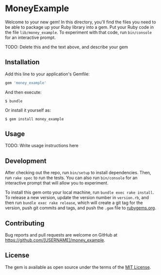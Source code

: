 # MoneyExample

Welcome to your new gem! In this directory, you'll find the files you need to be able to package up your Ruby library into a gem. Put your Ruby code in the file `lib/money_example`. To experiment with that code, run `bin/console` for an interactive prompt.

TODO: Delete this and the text above, and describe your gem

## Installation

Add this line to your application's Gemfile:

```ruby
gem 'money_example'
```

And then execute:

    $ bundle

Or install it yourself as:

    $ gem install money_example

## Usage

TODO: Write usage instructions here

## Development

After checking out the repo, run `bin/setup` to install dependencies. Then, run `rake spec` to run the tests. You can also run `bin/console` for an interactive prompt that will allow you to experiment.

To install this gem onto your local machine, run `bundle exec rake install`. To release a new version, update the version number in `version.rb`, and then run `bundle exec rake release`, which will create a git tag for the version, push git commits and tags, and push the `.gem` file to [rubygems.org](https://rubygems.org).

## Contributing

Bug reports and pull requests are welcome on GitHub at https://github.com/[USERNAME]/money_example.

## License

The gem is available as open source under the terms of the [MIT License](https://opensource.org/licenses/MIT).
